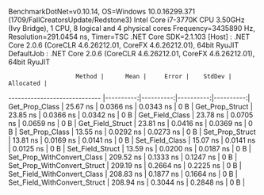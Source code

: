 
BenchmarkDotNet=v0.10.14, OS=Windows 10.0.16299.371 (1709/FallCreatorsUpdate/Redstone3)
Intel Core i7-3770K CPU 3.50GHz (Ivy Bridge), 1 CPU, 8 logical and 4 physical cores
Frequency=3435890 Hz, Resolution=291.0454 ns, Timer=TSC
.NET Core SDK=2.1.103
  [Host]     : .NET Core 2.0.6 (CoreCLR 4.6.26212.01, CoreFX 4.6.26212.01), 64bit RyuJIT
  DefaultJob : .NET Core 2.0.6 (CoreCLR 4.6.26212.01, CoreFX 4.6.26212.01), 64bit RyuJIT


                       Method |      Mean |     Error |    StdDev | Allocated |
----------------------------- |----------:|----------:|----------:|----------:|
               Get_Prop_Class |  25.67 ns | 0.0366 ns | 0.0343 ns |       0 B |
              Get_Prop_Struct |  23.85 ns | 0.0366 ns | 0.0342 ns |       0 B |
              Get_Field_Class |  23.78 ns | 0.0705 ns | 0.0659 ns |       0 B |
             Get_Field_Struct |  23.81 ns | 0.0416 ns | 0.0369 ns |       0 B |
               Set_Prop_Class |  13.55 ns | 0.0292 ns | 0.0273 ns |       0 B |
              Set_Prop_Struct |  13.81 ns | 0.0169 ns | 0.0141 ns |       0 B |
              Set_Field_Class |  15.07 ns | 0.0141 ns | 0.0125 ns |       0 B |
             Set_Field_Struct |  13.59 ns | 0.0200 ns | 0.0187 ns |       0 B |
   Set_Prop_WithConvert_Class | 209.52 ns | 0.1333 ns | 0.1247 ns |       0 B |
  Set_Prop_WithConvert_Struct | 209.19 ns | 0.2664 ns | 0.2225 ns |       0 B |
  Set_Field_WithConvert_Class | 208.83 ns | 0.1877 ns | 0.1664 ns |       0 B |
 Set_Field_WithConvert_Struct | 208.94 ns | 0.3044 ns | 0.2848 ns |       0 B |
